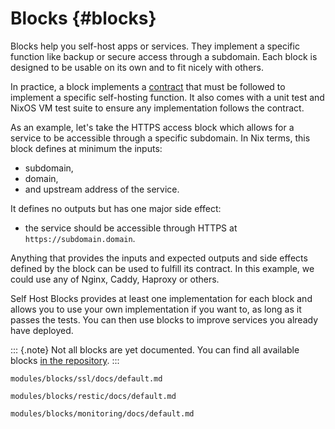 # Blocks {#blocks}

Blocks help you self-host apps or services. They implement a specific function like backup or secure
access through a subdomain. Each block is designed to be usable on its own and to fit nicely with
others.

In practice, a block implements a [contract](contracts.html) that must be followed to implement a
specific self-hosting function. It also comes with a unit test and NixOS VM test suite to ensure any
implementation follows the contract.

As an example, let's take the HTTPS access block which allows for a service to be accessible through
a specific subdomain. In Nix terms, this block defines at minimum the inputs:

- subdomain,
- domain,
- and upstream address of the service.

It defines no outputs but has one major side effect:

- the service should be accessible through HTTPS at `https://subdomain.domain`.

Anything that provides the inputs and expected outputs and side effects defined by the block can be
used to fulfill its contract. In this example, we could use any of Nginx, Caddy, Haproxy or others.

Self Host Blocks provides at least one implementation for each block and allows you to use your own
implementation if you want to, as long as it passes the tests. You can then use blocks to improve
services you already have deployed.

::: {.note}
Not all blocks are yet documented. You can find all available blocks [in the repository](@REPO@/modules/blocks).
:::

```{=include=} chapters html:into-file=//blocks-ssl.html
modules/blocks/ssl/docs/default.md
```

```{=include=} chapters html:into-file=//blocks-restic.html
modules/blocks/restic/docs/default.md
```

```{=include=} chapters html:into-file=//blocks-monitoring.html
modules/blocks/monitoring/docs/default.md
```
